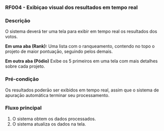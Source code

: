 ### RF004 - Exibiçao visual dos resultados em tempo real

### Descriçāo

O sistema deverá ter uma tela para exibir em tempo real os resultados dos votos.

**Em uma aba (Rank):** Uma lista com o ranqueamento, contendo no topo o projeto de maior pontuaçāo, seguindo pelos demais.

**Em outra aba (Pódio)** Exibe os 5 primeiros em uma tela com mais detalhes sobre cada projeto.

### Pré-condiçāo

Os resultados poderāo ser exibidos em tempo real, assim que o sistema de apuraçāo automática terminar seu processamento.

### Fluxo principal

1. O sistema obtem os dados processados.
2. O sistema atualiza os dados na tela.
